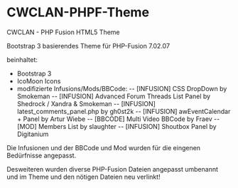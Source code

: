 CWCLAN-PHPF-Theme
=================
CWCLAN - PHP Fusion HTML5 Theme

Bootstrap 3 basierendes Theme für PHP-Fusion 7.02.07

beinhaltet:
- Bootstrap 3
- IcoMoon Icons
- modifizierte Infusions/Mods/BBCode:
-- [INFUSION] CSS DropDown by Smokeman
-- [INFUSION] Advanced Forum Threads List Panel by Shedrock / Xandra & Smokeman
-- [INFUSION] latest_comments_panel.php by gh0st2k
-- [INFUSION] awEventCalendar + Panel by Artur Wiebe
-- [BBCODE] Multi Video BBCode by Fraev
-- [MOD] Members List by slaughter
-- [INFUSION] Shoutbox Panel by Digitanium


Die Infusionen und der BBCode und Mod wurden für die eingenen Bedürfnisse angepasst.

Desweiteren wurden diverse PHP-Fusion Dateien angepasst umbenannt und im Theme und den nötigen Dateien neu verlinkt!
